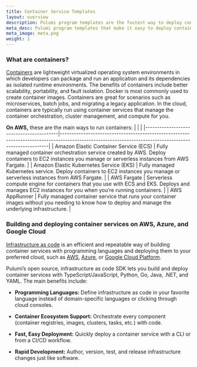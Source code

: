 ```yaml
---
title: Container Service Templates
layout: overview
description: Pulumi program templates are the fastest way to deploy container services on AWS, Azure, or Google Cloud Platform. Templates come with predefined infrastructure as code so you can get started instantly.
meta_desc: Pulumi program templates that make it easy to deploy container services on AWS, Azure, or Google Cloud Platform.
meta_image: meta.png
weight: 1
---
```


### What are containers?

[Containers](/containers/) are lightweight virtualized operating system environments in which developers can package and run an application and its dependencies as isolated runtime environments. The benefits of containers include better scalability, portability, and fault isolation. Docker is most commonly used to create container images. Containers are great for scenarios such as microservices, batch jobs, and migrating a legacy application. In the cloud, containers are typically run using container services that manage the container orchestration, cluster management, and compute for you.

**On AWS,** these are the main ways to run containers:
|                                         |                                                                                                                                                       |
|-----------------------------------------|-------------------------------------------------------------------------------------------------------------------------------------------------------|
| Amazon Elastic Container Service (ECS)  | Fully managed container orchestration service created by AWS. Deploy containers to EC2 instances you manage or serverless instances from AWS Fargate. |
| Amazon Elastic Kubernetes Service (EKS) | Fully managed Kubernetes service. Deploy containers to EC2 instances you manage or serverless instances from AWS Fargate.                             |
| AWS Fargate                             | Serverless compute engine for containers that you use with ECS and EKS. Deploys and manages EC2 instances for you when you’re running containers.     |
| AWS AppRunner                           | Fully managed container service that runs your container images without you needing to know how to deploy and manage the underlying infrastructure.   |

### Building and deploying container services on AWS, Azure, and Google Cloud

[Infrastructure as code](/what-is/what-is-infrastructure-as-code/) is an efficient and repeatable way of building container services with programming languages and deploying them to your preferred cloud, such as [AWS](/aws/), [Azure](/azure/), or [Google Cloud Platform](/gcp/).

Pulumi’s open source, infrastructure as code SDK lets you build and deploy container services with TypeScript/JavaScript, Python, Go, Java, .NET, and YAML. The main benefits include:

* **Programming Languages:** Define infrastructure as code in your favorite language instead of domain-specific languages or clicking through cloud consoles.

* **Container Ecosystem Support:** Orchestrate every component (container registries, images, clusters, tasks, etc.) with code.

* **Fast, Easy Deployment:** Quickly deploy a container service with a CLI or from a CI/CD workflow.

* **Rapid Development:** Author, version, test, and release infrastructure changes just like software.

